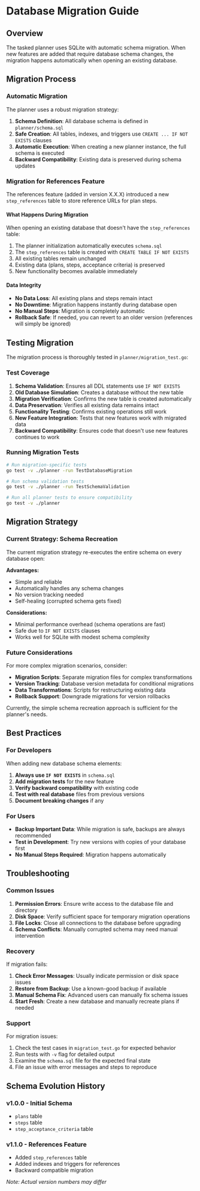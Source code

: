 # Database Migration Guide

## Overview

The tasked planner uses SQLite with automatic schema migration. When new features are added that require database schema changes, the migration happens automatically when opening an existing database.

## Migration Process

### Automatic Migration

The planner uses a robust migration strategy:

1. **Schema Definition**: All database schema is defined in `planner/schema.sql`
2. **Safe Creation**: All tables, indexes, and triggers use `CREATE ... IF NOT EXISTS` clauses
3. **Automatic Execution**: When creating a new planner instance, the full schema is executed
4. **Backward Compatibility**: Existing data is preserved during schema updates

### Migration for References Feature

The references feature (added in version X.X.X) introduced a new `step_references` table to store reference URLs for plan steps.

#### What Happens During Migration

When opening an existing database that doesn't have the `step_references` table:

1. The planner initialization automatically executes `schema.sql`
2. The `step_references` table is created with `CREATE TABLE IF NOT EXISTS`
3. All existing tables remain unchanged
4. Existing data (plans, steps, acceptance criteria) is preserved
5. New functionality becomes available immediately

#### Data Integrity

- **No Data Loss**: All existing plans and steps remain intact
- **No Downtime**: Migration happens instantly during database open
- **No Manual Steps**: Migration is completely automatic
- **Rollback Safe**: If needed, you can revert to an older version (references will simply be ignored)

## Testing Migration

The migration process is thoroughly tested in `planner/migration_test.go`:

### Test Coverage

1. **Schema Validation**: Ensures all DDL statements use `IF NOT EXISTS`
2. **Old Database Simulation**: Creates a database without the new table
3. **Migration Verification**: Confirms the new table is created automatically
4. **Data Preservation**: Verifies all existing data remains intact
5. **Functionality Testing**: Confirms existing operations still work
6. **New Feature Integration**: Tests that new features work with migrated data
7. **Backward Compatibility**: Ensures code that doesn't use new features continues to work

### Running Migration Tests

```bash
# Run migration-specific tests
go test -v ./planner -run TestDatabaseMigration

# Run schema validation tests
go test -v ./planner -run TestSchemaValidation

# Run all planner tests to ensure compatibility
go test -v ./planner
```

## Migration Strategy

### Current Strategy: Schema Recreation

The current migration strategy re-executes the entire schema on every database open:

**Advantages:**
- Simple and reliable
- Automatically handles any schema changes
- No version tracking needed
- Self-healing (corrupted schema gets fixed)

**Considerations:**
- Minimal performance overhead (schema operations are fast)
- Safe due to `IF NOT EXISTS` clauses
- Works well for SQLite with modest schema complexity

### Future Considerations

For more complex migration scenarios, consider:

- **Migration Scripts**: Separate migration files for complex transformations
- **Version Tracking**: Database version metadata for conditional migrations  
- **Data Transformations**: Scripts for restructuring existing data
- **Rollback Support**: Downgrade migrations for version rollbacks

Currently, the simple schema recreation approach is sufficient for the planner's needs.

## Best Practices

### For Developers

When adding new database schema elements:

1. **Always use `IF NOT EXISTS`** in `schema.sql`
2. **Add migration tests** for the new feature
3. **Verify backward compatibility** with existing code
4. **Test with real database** files from previous versions
5. **Document breaking changes** if any

### For Users

- **Backup Important Data**: While migration is safe, backups are always recommended
- **Test in Development**: Try new versions with copies of your database first
- **No Manual Steps Required**: Migration happens automatically

## Troubleshooting

### Common Issues

1. **Permission Errors**: Ensure write access to the database file and directory
2. **Disk Space**: Verify sufficient space for temporary migration operations
3. **File Locks**: Close all connections to the database before upgrading
4. **Schema Conflicts**: Manually corrupted schema may need manual intervention

### Recovery

If migration fails:

1. **Check Error Messages**: Usually indicate permission or disk space issues
2. **Restore from Backup**: Use a known-good backup if available
3. **Manual Schema Fix**: Advanced users can manually fix schema issues
4. **Start Fresh**: Create a new database and manually recreate plans if needed

### Support

For migration issues:

1. Check the test cases in `migration_test.go` for expected behavior
2. Run tests with `-v` flag for detailed output
3. Examine the `schema.sql` file for the expected final state
4. File an issue with error messages and steps to reproduce

## Schema Evolution History

### v1.0.0 - Initial Schema
- `plans` table
- `steps` table  
- `step_acceptance_criteria` table

### v1.1.0 - References Feature
- Added `step_references` table
- Added indexes and triggers for references
- Backward compatible migration

*Note: Actual version numbers may differ*
